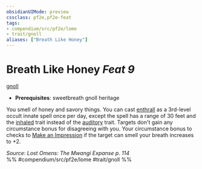 ```yaml
---
obsidianUIMode: preview
cssclass: pf2e,pf2e-feat
tags:
- compendium/src/pf2e/lome
- trait/gnoll
aliases: ["Breath Like Honey"]
---
```

# Breath Like Honey  *Feat 9*  
[gnoll](../../rules/traits/gnoll-b1.md)  

- **Prerequisites**: sweetbreath gnoll heritage

You smell of honey and savory things. You can cast [enthrall](../spells/enthrall.md) as a 3rd-level occult innate spell once per day, except the spell has a range of 30 feet and the [inhaled](../../rules/traits/inhaled.md) trait instead of the [auditory](../../rules/traits/auditory.md) trait. Targets don't gain any circumstance bonus for disagreeing with you. Your circumstance bonus to checks to [Make an Impression](../../rules/actions/make-an-impression.md) if the target can smell your breath increases to +2.

*Source: Lost Omens: The Mwangi Expanse p. 114*  
%% #compendium/src/pf2e/lome #trait/gnoll %%